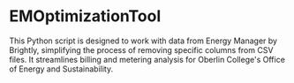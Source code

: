# EMOptimizationTool
This Python script is designed to work with data from Energy Manager by Brightly, simplifying the process of removing specific columns from CSV files. It streamlines billing and metering analysis for Oberlin College's Office of Energy and Sustainability.
